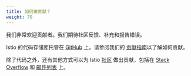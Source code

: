 ```yaml
---
title: 如何做贡献？
weight: 70
---
```


我们非常欢迎贡献者。我们期待社区反馈、补充和报告错误。

Istio 的代码存储库托管在 [GitHub](https://github.com/istio) 上。请参阅我们的 [贡献指南](https://github.com/istio/community/blob/master/CONTRIBUTING.md)以了解如何贡献。

除了代码之外，还有其他方式可以为 Istio [社区](/about/community/) 做出贡献，包括在 [Stack Overflow](https://stackoverflow.com/questions/tagged/istio) 和 [邮件列表](https://groups.google.com/forum/#!forum/istio-users) 上。
